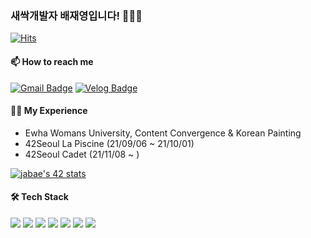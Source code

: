### 새싹개발자 배재영입니다! 🌱🤓👋
  [![Hits](https://hits.seeyoufarm.com/api/count/incr/badge.svg?url=https%3A%2F%2Fgithub.com%2FpearpearB&count_bg=%2379C83D&title_bg=%23E7E7E7&icon=&icon_color=%23E7E7E7&title=hits&edge_flat=true)](https://hits.seeyoufarm.com)
  
#### 📫 How to reach me
[![Gmail Badge](https://img.shields.io/badge/Gmail-d14836?style=flat-square&logo=Gmail&logoColor=white&link=mailto:smilyoung@gmail.com)](mailto:smilyoung@gmail.com)
[![Velog Badge](https://img.shields.io/badge/Velog-09D3AC?style=flat-square&logo=Vimeo&logoColor=white)](https://velog.io/@pearpearb)

#### 💃🕺 My Experience
+ Ewha Womans University, Content Convergence & Korean Painting
+ 42Seoul La Piscine (21/09/06 ~ 21/10/01)
+ 42Seoul Cadet (21/11/08 ~ )
>
[![jabae's 42 stats](https://badge42.herokuapp.com/api/stats/jabae)](https://github.com/JaeSeoKim/badge42)

#### 🛠 Tech Stack
<span><img src="https://img.shields.io/badge/C-A8B9CC?style=flat-square&logo=C&logoColor=white"/>
<img src="https://img.shields.io/badge/HTML-E34F26?style=flat-square&logo=HTML5&logoColor=white"/>
<img src="https://img.shields.io/badge/CSS-1572B6?style=flat-square&logo=CSS3&logoColor=white"/>
<img src="https://img.shields.io/badge/JavaScript-F7DF1E?style=flat-square&logo=JavaScript&logoColor=white"/>
<img src="https://img.shields.io/badge/React-071D49?style=flat-square&logo=React&logoColor=white"/>
<img src="https://img.shields.io/badge/Node.js-339933?style=flat-square&logo=Node.js&logoColor=white"/>
<img src="https://img.shields.io/badge/Figma-FF69B4?style=flat-square&logo=Figma&logoColor=white"/></span>

<!--
**pearpearB/pearpearB** is a ✨ _special_ ✨ repository because its `README.md` (this file) appears on your GitHub profile.

Here are some ideas to get you started:

- 🔭 I’m currently working on ...
- 🌱 I’m currently learning ...
- 👯 I’m looking to collaborate on ...
- 🤔 I’m looking for help with ...
- 💬 Ask me about ...
- 📫 How to reach me: ...
- 😄 Pronouns: ...
- ⚡ Fun fact: ...
-->
